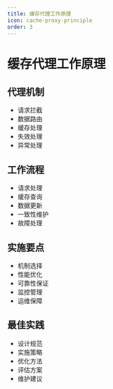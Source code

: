 ```yaml
---
title: 缓存代理工作原理
icon: cache-proxy-principle
order: 3
---
```


# 缓存代理工作原理

## 代理机制
- 请求拦截
- 数据路由
- 缓存处理
- 失效处理
- 异常处理

## 工作流程
- 请求处理
- 缓存查询
- 数据更新
- 一致性维护
- 故障处理

## 实施要点
- 机制选择
- 性能优化
- 可靠性保证
- 监控管理
- 运维保障

## 最佳实践
- 设计规范
- 实施策略
- 优化方法
- 评估方案
- 维护建议
